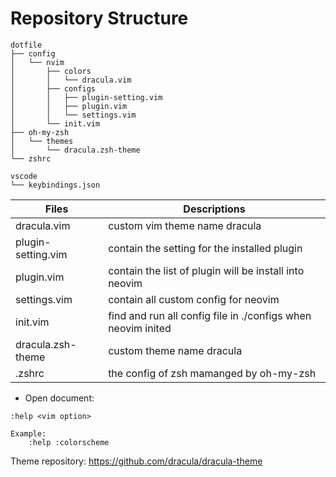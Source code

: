 # Repository Structure

```
dotfile
├── config
│   └── nvim
│       ├── colors
│       │   └── dracula.vim
│       ├── configs
│       │   ├── plugin-setting.vim
│       │   ├── plugin.vim
│       │   └── settings.vim
│       └── init.vim
├── oh-my-zsh
│   └── themes
│       └── dracula.zsh-theme
└── zshrc

vscode
└── keybindings.json
```

| Files | Descriptions |
| --- | --- |
| dracula.vim | custom vim theme name dracula |
| plugin-setting.vim | contain the setting for the installed plugin |
| plugin.vim | contain the list of plugin will be install into neovim |
| settings.vim | contain all custom config for neovim |
| init.vim | find and run all config file in ./configs when neovim inited|
| dracula.zsh-theme | custom theme name dracula |
| .zshrc | the config of zsh mamanged by oh-my-zsh |


- Open document:
```
:help <vim option>

Example:
    :help :colorscheme
```

Theme repository: https://github.com/dracula/dracula-theme